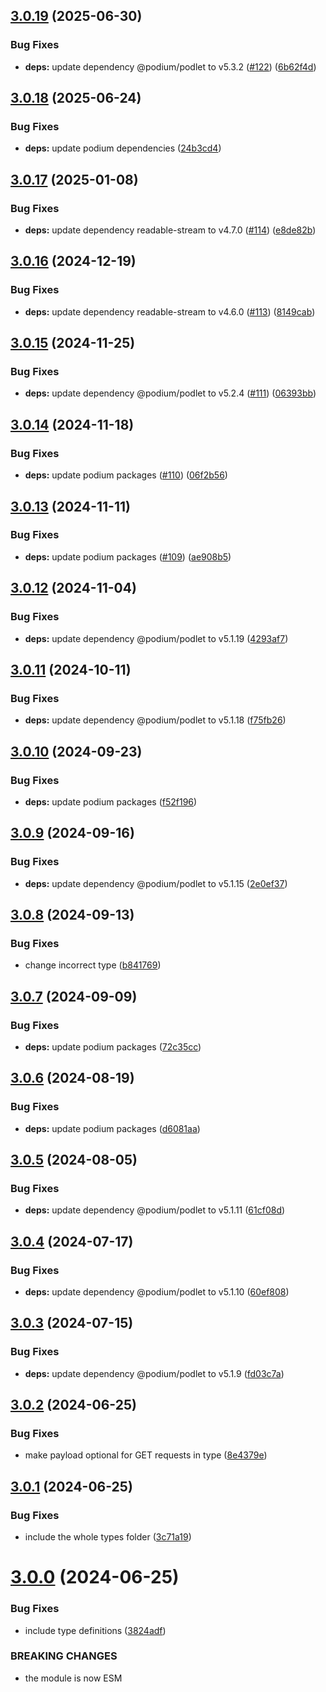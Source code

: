 ## [3.0.19](https://github.com/podium-lib/test-utils/compare/v3.0.18...v3.0.19) (2025-06-30)


### Bug Fixes

* **deps:** update dependency @podium/podlet to v5.3.2 ([#122](https://github.com/podium-lib/test-utils/issues/122)) ([6b62f4d](https://github.com/podium-lib/test-utils/commit/6b62f4d0fbe6d9649ea7e6564c75b022ceed2611))

## [3.0.18](https://github.com/podium-lib/test-utils/compare/v3.0.17...v3.0.18) (2025-06-24)


### Bug Fixes

* **deps:** update podium dependencies ([24b3cd4](https://github.com/podium-lib/test-utils/commit/24b3cd425c756b8f46926058b24ff8b8ad2c4013))

## [3.0.17](https://github.com/podium-lib/test-utils/compare/v3.0.16...v3.0.17) (2025-01-08)


### Bug Fixes

* **deps:** update dependency readable-stream to v4.7.0 ([#114](https://github.com/podium-lib/test-utils/issues/114)) ([e8de82b](https://github.com/podium-lib/test-utils/commit/e8de82b73df44fc74d90569036cdd335e6f655b4))

## [3.0.16](https://github.com/podium-lib/test-utils/compare/v3.0.15...v3.0.16) (2024-12-19)


### Bug Fixes

* **deps:** update dependency readable-stream to v4.6.0 ([#113](https://github.com/podium-lib/test-utils/issues/113)) ([8149cab](https://github.com/podium-lib/test-utils/commit/8149cab140976d3e7e7c8b8e22b73a8d17a39b5b))

## [3.0.15](https://github.com/podium-lib/test-utils/compare/v3.0.14...v3.0.15) (2024-11-25)


### Bug Fixes

* **deps:** update dependency @podium/podlet to v5.2.4 ([#111](https://github.com/podium-lib/test-utils/issues/111)) ([06393bb](https://github.com/podium-lib/test-utils/commit/06393bbb5c77678117915c3dd6eba9058e9d23c7))

## [3.0.14](https://github.com/podium-lib/test-utils/compare/v3.0.13...v3.0.14) (2024-11-18)


### Bug Fixes

* **deps:** update podium packages ([#110](https://github.com/podium-lib/test-utils/issues/110)) ([06f2b56](https://github.com/podium-lib/test-utils/commit/06f2b56b42732ab31d1e6726458b921b9a0345b1))

## [3.0.13](https://github.com/podium-lib/test-utils/compare/v3.0.12...v3.0.13) (2024-11-11)


### Bug Fixes

* **deps:** update podium packages ([#109](https://github.com/podium-lib/test-utils/issues/109)) ([ae908b5](https://github.com/podium-lib/test-utils/commit/ae908b5860f09b01a70bb53d7e54201fe74162ae))

## [3.0.12](https://github.com/podium-lib/test-utils/compare/v3.0.11...v3.0.12) (2024-11-04)


### Bug Fixes

* **deps:** update dependency @podium/podlet to v5.1.19 ([4293af7](https://github.com/podium-lib/test-utils/commit/4293af755e1350c7351b914cb275abe925b76991))

## [3.0.11](https://github.com/podium-lib/test-utils/compare/v3.0.10...v3.0.11) (2024-10-11)


### Bug Fixes

* **deps:** update dependency @podium/podlet to v5.1.18 ([f75fb26](https://github.com/podium-lib/test-utils/commit/f75fb26e23d288ff48d2e1564c8149cfc3961042))

## [3.0.10](https://github.com/podium-lib/test-utils/compare/v3.0.9...v3.0.10) (2024-09-23)


### Bug Fixes

* **deps:** update podium packages ([f52f196](https://github.com/podium-lib/test-utils/commit/f52f1969e5ca2f3ac7df04d09ef2821f1f412245))

## [3.0.9](https://github.com/podium-lib/test-utils/compare/v3.0.8...v3.0.9) (2024-09-16)


### Bug Fixes

* **deps:** update dependency @podium/podlet to v5.1.15 ([2e0ef37](https://github.com/podium-lib/test-utils/commit/2e0ef370389e0f9e6ce864a87a1b618066b1a453))

## [3.0.8](https://github.com/podium-lib/test-utils/compare/v3.0.7...v3.0.8) (2024-09-13)


### Bug Fixes

* change incorrect type ([b841769](https://github.com/podium-lib/test-utils/commit/b841769055180f095dcb1fcbb764eb2f7619ecbf))

## [3.0.7](https://github.com/podium-lib/test-utils/compare/v3.0.6...v3.0.7) (2024-09-09)


### Bug Fixes

* **deps:** update podium packages ([72c35cc](https://github.com/podium-lib/test-utils/commit/72c35cc6392367d6352ff59b33a3fc2083d1f189))

## [3.0.6](https://github.com/podium-lib/test-utils/compare/v3.0.5...v3.0.6) (2024-08-19)


### Bug Fixes

* **deps:** update podium packages ([d6081aa](https://github.com/podium-lib/test-utils/commit/d6081aa8485dc8a83073c57ba475f3e0e089f4d7))

## [3.0.5](https://github.com/podium-lib/test-utils/compare/v3.0.4...v3.0.5) (2024-08-05)


### Bug Fixes

* **deps:** update dependency @podium/podlet to v5.1.11 ([61cf08d](https://github.com/podium-lib/test-utils/commit/61cf08db2deaedcb5e2334e478455851b2485397))

## [3.0.4](https://github.com/podium-lib/test-utils/compare/v3.0.3...v3.0.4) (2024-07-17)


### Bug Fixes

* **deps:** update dependency @podium/podlet to v5.1.10 ([60ef808](https://github.com/podium-lib/test-utils/commit/60ef8087c58c911d3fb669866b8caf15df1998cc))

## [3.0.3](https://github.com/podium-lib/test-utils/compare/v3.0.2...v3.0.3) (2024-07-15)


### Bug Fixes

* **deps:** update dependency @podium/podlet to v5.1.9 ([fd03c7a](https://github.com/podium-lib/test-utils/commit/fd03c7aa249d9a13e5317c22d4b4c06f01fa5939))

## [3.0.2](https://github.com/podium-lib/test-utils/compare/v3.0.1...v3.0.2) (2024-06-25)


### Bug Fixes

* make payload optional for GET requests in type ([8e4379e](https://github.com/podium-lib/test-utils/commit/8e4379eb072279595e87b856e4977608963152d1))

## [3.0.1](https://github.com/podium-lib/test-utils/compare/v3.0.0...v3.0.1) (2024-06-25)


### Bug Fixes

* include the whole types folder ([3c71a19](https://github.com/podium-lib/test-utils/commit/3c71a191113b2c953b6595d44c9f95f510379ecd))

# [3.0.0](https://github.com/podium-lib/test-utils/compare/v2.5.2...v3.0.0) (2024-06-25)


### Bug Fixes

* include type definitions ([3824adf](https://github.com/podium-lib/test-utils/commit/3824adffea950256c3e8e20d283fd255d89ffc0d))


### BREAKING CHANGES

* the module is now ESM
